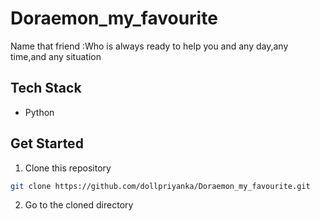 # Doraemon_my_favourite
Name that friend :Who is always ready to help you and any day,any time,and any situation

## Tech Stack
* Python

## Get Started

1. Clone this repository

```sh
git clone https://github.com/dollpriyanka/Doraemon_my_favourite.git
```

2. Go to the cloned directory

